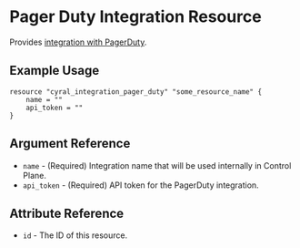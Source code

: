# Pager Duty Integration Resource

Provides [integration with PagerDuty](https://cyral.com/docs/integrations/incident-response/pagerduty/#in-cyral).

## Example Usage

```hcl
resource "cyral_integration_pager_duty" "some_resource_name" {
    name = ""
    api_token = ""
}
```

## Argument Reference

- `name` - (Required) Integration name that will be used internally in Control Plane.
- `api_token` - (Required) API token for the PagerDuty integration.

## Attribute Reference

- `id` - The ID of this resource.
